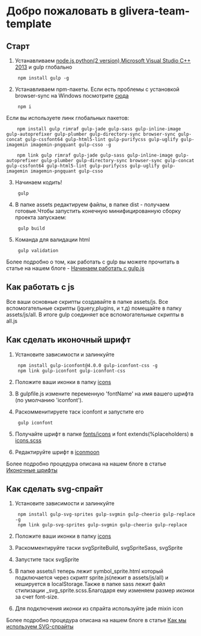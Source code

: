 # Добро пожаловать в glivera-team-template

## Старт
1. Устанавливаем [node.js](https://nodejs.org/),[python(2 version)](https://www.python.org/downloads/release/python-2710/),[Microsoft Visual Studio C++ 2013](https://www.microsoft.com/en-gb/download/details.aspx?id=44914) и gulp глобально

        npm install gulp -g

2. Устанавливаем npm-пакеты. Если есть проблемы с установкой browser-sync на Windows посмотрите [сюда](http://www.browsersync.io/docs/#windows-users)

        npm i

Если вы используете линк глобальных пакетов:

		npm install gulp rimraf gulp-jade gulp-sass gulp-inline-image gulp-autoprefixer gulp-plumber gulp-directory-sync browser-sync gulp-concat gulp-cssfont64 gulp-html5-lint gulp-purifycss gulp-uglify gulp-imagemin imagemin-pngquant gulp-csso -g

		npm link gulp rimraf gulp-jade gulp-sass gulp-inline-image gulp-autoprefixer gulp-plumber gulp-directory-sync browser-sync gulp-concat gulp-cssfont64 gulp-html5-lint gulp-purifycss gulp-uglify gulp-imagemin imagemin-pngquant gulp-csso

3. Начинаем кодить!

        gulp

4. В папке assets редактируем файлы, в папке dist - получаем готовые.Чтобы запустить конечную минифицированную сборку проекта запускаем:

        gulp build

5. Команда для валидации html

        gulp validation

Более подробно о том, как работать с gulp вы можете прочитать в статье на нашем блоге - [Начинаем работать с gulp.js](http://glivera-team.github.io/sass/2016/01/07/gulp.html)

## Как работать с js

Все ваши основные скрипты создавайте в папке assets/js. Все вспомогательные скрипты (jquery,plugins, и т.д) помещайте в папку assets/js/all. В итоге gulp соединяет все вспомогательные скрипты в all.js

## Как сделать иконочный шрифт

1. Установите зависимости и залинкуйте

        npm install gulp-iconfont@4.0.0 gulp-iconfont-css -g
        npm link gulp-iconfont gulp-iconfont-css

2. Положите ваши иконки в папку [icons](https://github.com/gatilin222/supervisor_template/tree/master/assets/i/icons)
3. В gulpfile.js измените переменную 'fontName' на имя вашего шрифта (по умолчанию 'iconfont').
4. Раскомменитируете таск iconfont и запустите его

        gulp iconfont

4. Получайте шрифт в папке [fonts/icons](https://github.com/gatilin222/supervisor_template/tree/master/assets/fonts/icons) и font extends(%placeholders) в [icons.scss](https://github.com/gatilin222/supervisor_template/blob/master/assets/sass/_icons.scss)
5. Редактируйте шрифт в [iconmoon](https://icomoon.io)

Более подробно процедура описана на нашем блоге в статье [Иконочные шрифты](http://glivera-team.github.io/svg/2016/01/06/iconfonts.html)

## Как сделать svg-спрайт
1. Установите зависимости и залинкуйте

        npm install gulp-svg-sprites gulp-svgmin gulp-cheerio gulp-replace -g
        npm link gulp-svg-sprites gulp-svgmin gulp-cheerio gulp-replace

2. Положите ваши иконки в папку [icons](https://github.com/gatilin222/supervisor_template/tree/master/assets/i/icons)
3. Раскомментируйте таски svgSpriteBuild, svgSpriteSass, svgSprite
4. Запустите таск svgSprite
5. В папке assets/i теперь лежит symbol_sprite.html который подключается через скрипт sprite.js(лежит в assets/js/all) и кешируется в localStorage.Также в папке sass лежит файл стилизации _svg_sprite.scss.Благодаря ему изменяем размер иконки за счет font-size.
6. Для подключения иконки из спрайта используйте jade mixin icon

Более подробно процедура описана на нашем блоге в статье [Как мы используем SVG-спрайты](http://glivera-team.github.io/svg/2015/12/08/svg-sprites.html)
